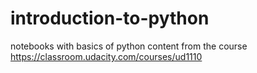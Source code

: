 # introduction-to-python
notebooks with basics of python
content from the course https://classroom.udacity.com/courses/ud1110
